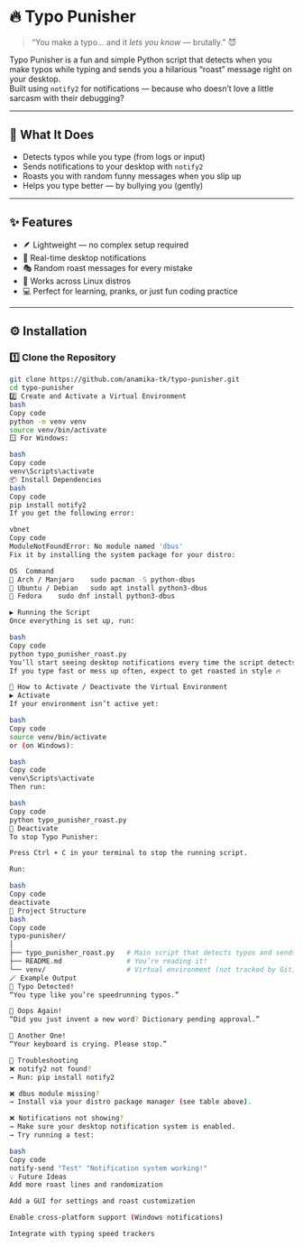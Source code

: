 # 🔥 Typo Punisher

> “You make a typo… and it *lets you know* — brutally.” 😈  

Typo Punisher is a fun and simple Python script that detects when you make typos while typing and sends you a hilarious “roast” message right on your desktop.  
Built using `notify2` for notifications — because who doesn’t love a little sarcasm with their debugging?

---

## 🧠 What It Does

- Detects typos while you type (from logs or input)
- Sends notifications to your desktop with `notify2`
- Roasts you with random funny messages when you slip up
- Helps you type better — by bullying you (gently)

---

## ✨ Features

- 🪶 Lightweight — no complex setup required  
- 🔔 Real-time desktop notifications  
- 🎭 Random roast messages for every mistake  
- 🧰 Works across Linux distros  
- 💻 Perfect for learning, pranks, or just fun coding practice  

---

## ⚙️ Installation

### 1️⃣ Clone the Repository
```bash
git clone https://github.com/anamika-tk/typo-punisher.git
cd typo-punisher
2️⃣ Create and Activate a Virtual Environment
bash
Copy code
python -m venv venv
source venv/bin/activate
🪟 For Windows:

bash
Copy code
venv\Scripts\activate
📦 Install Dependencies
bash
Copy code
pip install notify2
If you get the following error:

vbnet
Copy code
ModuleNotFoundError: No module named 'dbus'
Fix it by installing the system package for your distro:

OS	Command
🐧 Arch / Manjaro	sudo pacman -S python-dbus
🧊 Ubuntu / Debian	sudo apt install python3-dbus
🧩 Fedora	sudo dnf install python3-dbus

▶️ Running the Script
Once everything is set up, run:

bash
Copy code
python typo_punisher_roast.py
You’ll start seeing desktop notifications every time the script detects a typo.
If you type fast or mess up often, expect to get roasted in style 🔥

🧠 How to Activate / Deactivate the Virtual Environment
▶️ Activate
If your environment isn’t active yet:

bash
Copy code
source venv/bin/activate
or (on Windows):

bash
Copy code
venv\Scripts\activate
Then run:

bash
Copy code
python typo_punisher_roast.py
🛑 Deactivate
To stop Typo Punisher:

Press Ctrl + C in your terminal to stop the running script.

Run:

bash
Copy code
deactivate
📂 Project Structure
bash
Copy code
typo-punisher/
│
├── typo_punisher_roast.py   # Main script that detects typos and sends roasts
├── README.md                # You’re reading it!
└── venv/                    # Virtual environment (not tracked by Git)
🪄 Example Output
💬 Typo Detected!
“You type like you’re speedrunning typos.”

💬 Oops Again!
“Did you just invent a new word? Dictionary pending approval.”

💬 Another One!
“Your keyboard is crying. Please stop.”

🧰 Troubleshooting
❌ notify2 not found?
→ Run: pip install notify2

❌ dbus module missing?
→ Install via your distro package manager (see table above).

❌ Notifications not showing?
→ Make sure your desktop notification system is enabled.
→ Try running a test:

bash
Copy code
notify-send "Test" "Notification system working!"
💡 Future Ideas
Add more roast lines and randomization

Add a GUI for settings and roast customization

Enable cross-platform support (Windows notifications)

Integrate with typing speed trackers


